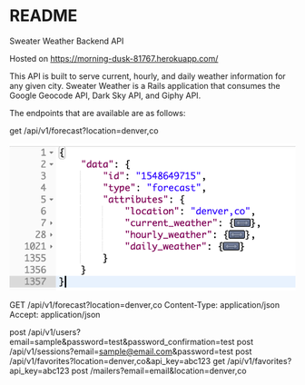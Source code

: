 # README

Sweater Weather Backend API 

Hosted on https://morning-dusk-81767.herokuapp.com/

This API is built to serve current, hourly, and daily weather information for any given city. Sweater Weather is a Rails application that consumes the Google Geocode API, Dark Sky API, and Giphy API. 

The endpoints that are available are as follows: 

get /api/v1/forecast?location=denver,co

![forecast](readme_images/ss-forecast.png)

GET /api/v1/forecast?location=denver,co
Content-Type: application/json
Accept: application/json


post /api/v1/users?email=sample&password=test&password_confirmation=test
post /api/v1/sessions?email=sample@email.com&password=test
post /api/v1/favorites?location=denver,co&api_key=abc123
get /api/v1/favorites?api_key=abc123
post /mailers?email=email&location=denver,co
